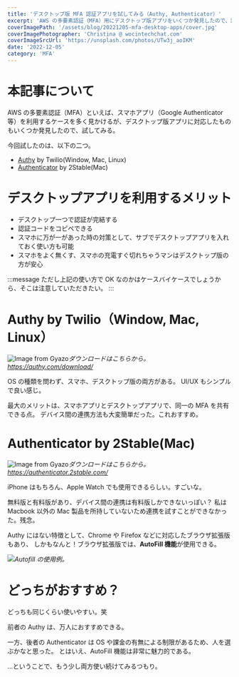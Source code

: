 ```yaml
---
title: 'デスクトップ版 MFA 認証アプリを試してみる（Authy, Authenticator）'
excerpt: 'AWS の多要素認証（MFA）用にデスクトップ版アプリをいくつか発見したので、試してみる。'
coverImagePath: '/assets/blog/20221205-mfa-desktop-apps/cover.jpg'
coverImagePhotographer: 'Christina @ wocintechchat.com'
coverImageSrcUrl: 'https://unsplash.com/photos/UTw3j_aoIKM'
date: '2022-12-05'
category: 'MFA'
---
```


# 本記事について

AWS の多要素認証（MFA）といえば、スマホアプリ（Google Authenticator 等）を利用するケースを多く見かけるが、デスクトップ版アプリに対応したものもいくつか発見したので、試してみる。

今回試したのは、以下の二つ。

- [Authy](https://authy.com/download/) by Twilio(Window, Mac, Linux)
- [Authenticator](https://authenticator.2stable.com/) by 2Stable(Mac)

# デスクトップアプリを利用するメリット

- デスクトップ一つで認証が完結する
- 認証コードをコピペできる
- スマホに万が一があった時の対策として、サブでデスクトップアプリを入れておく使い方も可能
- スマホをよく無くす、スマホの充電すぐ切れちゃうマンはデスクトップ版の方が安心

:::message
ただし上記の使い方で OK なのかはケースバイケースでしょうから、そこは注意していただきたい。
:::

# Authy by Twilio（Window, Mac, Linux）

![Image from Gyazo](https://i.gyazo.com/296712bf2cab526fd0dfb7871cccf4a5.jpg)_ダウンロードはこちらから。https://authy.com/download/_

OS の種類を問わず、スマホ、デスクトップ版の両方がある。
UI/UX もシンプルで良い感じ。

最大のメリットは、スマホアプリとデスクトップアプリで、同一の MFA を共有できる点。
デバイス間の連携方法も大変簡単だった。これおすすめ。

# Authenticator by 2Stable(Mac)

![Image from Gyazo](https://gyazo.com/b8fd1d31b769d8e3e804ff2c7da21f50.png)_ダウンロードはこちらから。https://authenticator.2stable.com/_

iPhone はもちろん、Apple Watch でも使用できるらしい。すごいな。

無料版と有料版があり、デバイス間の連携は有料版しかできないっぽい？
私は Macbook 以外の Mac 製品を所持していないため連携を試すことができなかった。残念。

Authy にはない特徴として、Chrome や Firefox などに対応したブラウザ拡張版もあり、
しかもなんと！ブラウザ拡張版では、**AutoFill 機能**が使用できる。

![](/assets/blog/20221205-mfa-desktop-apps/autofill_example.svg)_Autofill の使用例。_

# どっちがおすすめ？

どっちも同じくらい使いやすい。笑

前者の Authy は、万人におすすめできる。

一方、後者の Authenticator は OS や課金の有無による制限があるため、人を選ぶかなと思った。
とはいえ、AutoFill 機能は非常に魅力的である。

...ということで、もう少し両方使い続けてみるつもり。
